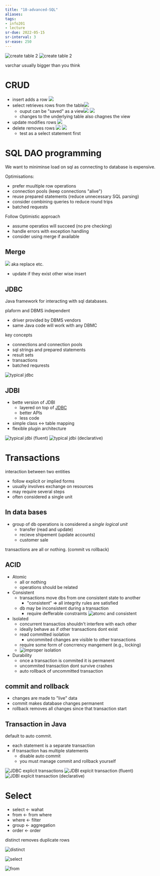 ```yaml
---
title: "18-advanced-SQL"
aliases: 
tags: 
- info201
- lecture
sr-due: 2022-05-15
sr-interval: 3
sr-ease: 250
---
```

![create table 2](https://i.imgur.com/sVoiVud.png)
![create table 2](https://i.imgur.com/AyzF1kR.png)

varchar usually bigger than you think

# CRUD
- insert adds a row ![](https://i.imgur.com/WLF64jn.png)
- select retrieves rows from the table![](https://i.imgur.com/yHhPL6L.png)
	- ouput can be "saved" as a view![](https://i.imgur.com/iHtC4Vd.png) ![](https://i.imgur.com/NPqTeA1.png)
	- changes to the underlying table also chagnes the view
- update modifies rows ![](https://i.imgur.com/aw74vlk.png)
- delete removes rows ![](https://i.imgur.com/DZyorFF.png) ![](https://i.imgur.com/IOKErzP.png)
	- test as a select statement first

# SQL DAO programming
We want to miniminse load on sql as connecting to database is expensive. 

Optimisations:
- prefer muultiple row operations
- connection pools (keep connections "alive")
- reuse prepared statements (reduce unnecessary SQL parsing)
- consider combining queries to reduce round trips
- batched requests

Follow Optimistic approach
- assume operatios will succeed (no pre checking)
- handle errors with exception handling
- consider using merge if available

## Merge
![](https://i.imgur.com/UUZWjyM.png) aka replace etc.

- update if they exist other wise insert

## JDBC
Java framework for interacting with sql databases.

plaform and DBMS independent
- driver provided by DBMS vendors
- same Java code will work with any DBMC

key concepts
- connections and connection pools
- sql strings and prepared statements
- result sets
- transactions
- batched requrests

![typical jdbc](https://i.imgur.com/jLGbZWW.png)


## JDBI
- bette version of JDBI
	- layered on top of [JDBC](#JDBC)
	- better APIs
	- less code
- simple class <-> table mapping 
- flexible plugin architecture

![typical jdbi (fluent)](https://i.imgur.com/SwmulpV.png)
![typical jdbi (declarative)](https://i.imgur.com/1uc2t47.png)


# Transactions
interaction between two entities
- follow explicit or implied forms
- usually involves exchange on resources
- may require several steps
- often considered a single unit

## In data bases
- group of db operations is considered a *single logical unit*
	- transfer (read and update)
	- recieve shipement (update accounts)
	- customer sale

transactions are all or nothing. (commit vs rollback)

## ACID
- Atomic
	- all or nothing 
	- operations should be related
- Consistent
	- transactions move dbs from one consistent state to another
		- "consistent" ⇒ all integrity rules are satisfied
	- db may be inconsistent during a transaction
		- require defferable constraints
![atomc and consistent](https://i.imgur.com/tCqEEHy.png)
- Isolated
	- concurrent transactios shouldn't interfere with each other
	- ideally behave as if other transactions dont exist
	- read committed isolation
		- uncommited changes are visible to other transactions
	- require some form of concrrency mangement (e.g., locking)
	- ![improper isolation](https://i.imgur.com/IrZZDlW.png)
- Durability
	- once a transaction is commited it is permanent
	- uncommited transaction dont survive crashes
	- auto rollback of uncommitted transaction

## commit and rollback
- changes are made to "live" data
- commit makes database changes permanent
- rollback removes all changes since that transaction start

## Transaction in Java
default to auto commit.
- each statement is a separate transaction
- if transaction has multiple statements
	- disable auto commit
	- you must manage commit and rollback yourself

![JDBC explicit transactions](https://i.imgur.com/FJaINwD.png)
![JDBI explcit transaction (fluent)](https://i.imgur.com/KvtfZC0.png)
![JDBI explcit transaction (declarative)](https://i.imgur.com/BzGRpV4.png)

# Select
- select <- wahat
- from <- from where
- where <- filter
- group <- aggregation
- order <- order

distinct removes duplicate rows

![distinct](https://i.imgur.com/RiOHBkM.png)

![select](https://i.imgur.com/DWFUQYN.png)

![from](https://i.imgur.com/it107cD.png)

